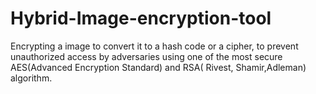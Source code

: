 # Hybrid-Image-encryption-tool
Encrypting a image to convert it to a hash code or a cipher, to prevent unauthorized access by adversaries using one of the most secure AES(Advanced Encryption Standard) and RSA( Rivest, Shamir,Adleman) algorithm.
